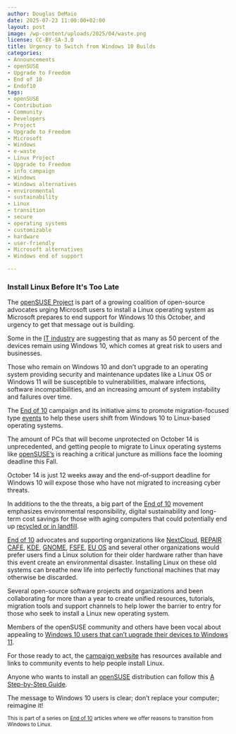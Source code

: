 ```yaml
---
author: Douglas DeMaio 
date: 2025-07-23 11:00:00+02:00
layout: post
image: /wp-content/uploads/2025/04/waste.png
license: CC-BY-SA-3.0
title: Urgency to Switch from Windows 10 Builds
categories:
- Announcements
- openSUSE
- Upgrade to Freedom
- End of 10
- Endof10
tags:
- openSUSE
- Contribution
- Community
- Developers
- Project
- Upgrade to Freedom
- Microsoft
- Windows
- e-waste
- Linux Project
- Upgrade to Freedom 
- info campaign
- Windows
- Windows alternatives
- environmental 
- sustainability
- Linux 
- transition
- secure 
- operating systems 
- customizable 
- hardware
- user-friendly 
- Microsoft alternatives
- Windows end of support

---
```


### Install Linux Before It's Too Late
The [openSUSE Project](https://get.opensuse.org/) is part of a growing coalition of open-source advocates urging Microsoft users to install a Linux operating system as Microsoft prepares to end support for Windows 10 this October, and urgency to get that message out is building.

Some in the [IT industry](https://www.controlup.com/windows-11-readiness/#) are suggesting that as many as 50 percent of the devices remain using Windows 10, which comes at great risk to users and businesses.

Those who remain on Windows 10 and don’t upgrade to an operating system providing security and maintenance updates like a Linux OS or Windows 11 will be susceptible to vulnerabilities, malware infections, software incompatibilities, and an increasing amount of system instability and failures over time.

The [End of 10](https://endof10.org/) campaign and its initiative aims to promote migration-focused type [events](https://endof10.org/events/) to help these users shift from Windows 10 to Linux-based operating systems.

The amount of PCs that will become unprotected on October 14 is unprecedented, and getting people to migrate to Linux operating systems like [openSUSE’s](https://get.opensuse.org/) is reaching a critical juncture as millions face the looming deadline this Fall. 

October 14 is just 12 weeks away and the end-of-support deadline for Windows 10 will expose those who have not migrated to increasing cyber threats.

In additions to the the threats, a big part of the [End of 10](https://endof10.org/) movement emphasizes environmental responsibility, digital sustainability and long-term cost savings for those with aging computers that could potentially end up [recycled or in landfill](https://news.opensuse.org/2025/04/14/replace-windows-not-your-device/).

[End of 10](https://endof10.org/) advocates and supporting organizations like [NextCloud](https://nextcloud.com/), [REPAIR CAFE](https://www.repaircafe.org/), [KDE](https://kde.org/), [GNOME](https://gnome.org/), [FSFE](https://fsfe.org/), [EU OS](https://eu-os.eu/) and several other organizations would prefer users find a Linux solution for their older hardware rather than have this event create an environmental disaster. Installing Linux on these old systems can breathe new life into perfectly functional machines that may otherwise be discarded.

Several open-source software projects and organizations and been collaborating for more than a year to create unified resources, tutorials, migration tools and support channels to help lower the barrier to entry for those who seek to install a Linux new operating system.

Members of the openSUSE community and others have been vocal about appealing to [Windows 10 users that can’t upgrade their devices to Windows 11](https://news.opensuse.org/2024/11/20/upgrade-to-freedom-the-switch-from-windows/).

For those ready to act, the [campaign website](https://endof10.org/) has resources available and links to community events to help people install Linux. 

Anyone who wants to install an [openSUSE](https://www.opensuse.org/) distribution can follow this [A Step-by-Step Guide](https://news.opensuse.org/2024/11/26/transition-from-windows-step-by-step/). 

The message to Windows 10 users is clear; don’t replace your computer; reimagine it!


<small> This is part of a series on [End of 10](https://endof10.org) articles where we offer reasons to transition from Windows to Linux.</small>

<meta name="openSUSE, Open Source, development, Windows 10 end of support, Linux transition, Upgrade to Freedom campaign, Linux distributions, e-waste reduction, hardware sustainability, Ubuntu, Fedora, AlmaLinux, environmental benefits, secure operating systems, customizable Linux, Joanna Murzyn, KDE Akademy, electronic waste, open source, Linux alternatives, computer longevity, user-friendly Linux, live tutorials, ISO installation, Leap, Tumbleweed, Linux gaming, Linux for developers, EU, Euro, QDirStat" content="HTML,CSS,XML,JavaScript">


